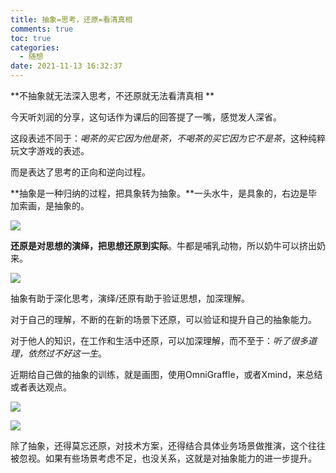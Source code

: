 ```yaml
---
title: 抽象=思考，还原=看清真相
comments: true
toc: true
categories:
  - 随想
date: 2021-11-13 16:32:37
---
```


**不抽象就⽆法深⼊思考，不还原就⽆法看清真相 **

今天听刘润的分享，这句话作为课后的回答提了⼀嘴，感觉发⼈深省。 

这段表述不同于：*喝茶的买它因为他是茶，不喝茶的买它因为它不是茶*，这种纯粹玩⽂字游戏的表述。

而是表达了思考的正向和逆向过程。 

**抽象是⼀种归纳的过程，把具象转为抽象。**一头水牛，是具象的，右边是毕加索画，是抽象的。

![](https://halfbit.oss-cn-hangzhou.aliyuncs.com/202204020113668.png)

**还原是对思想的演绎，把思想还原到实际**。⽜都是哺乳动物，所以奶⽜可以挤出奶来。

![](https://halfbit.oss-cn-hangzhou.aliyuncs.com/202204020113041.png)

抽象有助于深化思考，演绎/还原有助于验证思想，加深理解。

对于⾃⼰的理解，不断的在新的场景下还原，可以验证和提升⾃⼰的抽象能⼒。

对于他⼈的知识，在⼯作和⽣活中还原，可以加深理解，⽽不⾄于：*听了很多道理，依然过不好这⼀⽣*。

近期给自己做的抽象的训练，就是画图，使用OmniGraffle，或者Xmind，来总结或者表达观点。

![](https://halfbit.oss-cn-hangzhou.aliyuncs.com/202204020113333.png)

![](https://halfbit.oss-cn-hangzhou.aliyuncs.com/202204020114195.png)

除了抽象，还得莫忘还原，对技术方案，还得结合具体业务场景做推演，这个往往被忽视。如果有些场景考虑不足，也没关系，这就是对抽象能力的进一步提升。